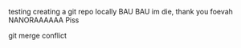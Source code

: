 testing creating a git repo locally
BAU BAU
im die, thank you foevah
NANORAAAAAA
Piss

git merge conflict